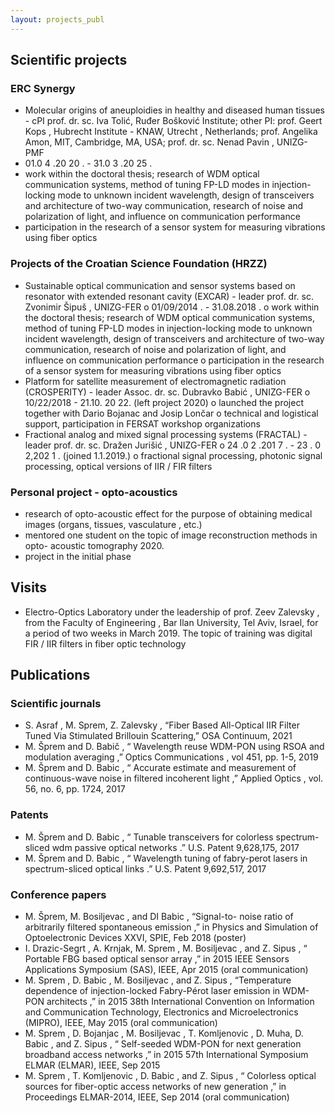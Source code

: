 ```yaml
---
layout: projects_publ
---
```


## Scientific projects

### ERC Synergy
*   Molecular origins of aneuploidies in healthy and diseased human tissues - cPI prof. dr. sc. Iva Tolić, Ruđer Bošković Institute; other PI: prof. Geert Kops , Hubrecht Institute - KNAW, Utrecht , Netherlands; prof. Angelika Amon, MIT, Cambridge, MA, USA; prof. dr. sc. Nenad Pavin , UNIZG-PMF
  *   01.0 4 .20 20 . - 31.0 3 .20 25 .
  *   work within the doctoral thesis; research of WDM optical communication systems, method of tuning FP-LD modes in injection-locking mode to unknown incident wavelength, design of transceivers and architecture of two-way communication, research of noise and polarization of light, and influence on communication performance
  *   participation in the research of a sensor system for measuring vibrations using fiber optics

### Projects of the Croatian Science Foundation (HRZZ)
*   Sustainable optical communication and sensor systems based on resonator with extended resonant cavity (EXCAR) - leader prof. dr. sc. Zvonimir Šipuš , UNIZG-FER
o	01/09/2014 . - 31.08.2018 .
o	work within the doctoral thesis; research of WDM optical communication systems, method of tuning FP-LD modes in injection-locking mode to unknown incident wavelength, design of transceivers and architecture of two-way communication, research of noise and polarization of light, and influence on communication performance
o	participation in the research of a sensor system for measuring vibrations using fiber optics
*   Platform for satellite measurement of electromagnetic radiation (CROSPERITY) - leader Assoc. dr. sc. Dubravko Babić , UNIZG-FER
o	10/22/2018 - 21.10. 20 22. (left project 2020)
o	launched the project together with Dario Bojanac and Josip Lončar
o	technical and logistical support, participation in FERSAT workshop organizations
*   Fractional analog and mixed signal processing systems (FRACTAL) - leader prof. dr. sc. Dražen Jurišić , UNIZG-FER
o	24 .0 2 .201 7 . - 23 . 0 2,202 1 . (joined 1.1.2019.)
o	fractional signal processing, photonic signal processing, optical versions of IIR / FIR filters

 
### Personal project - opto-acoustics
*   research of opto-acoustic effect for the purpose of obtaining medical images (organs, tissues, vasculature , etc.)
*   mentored one student on the topic of image reconstruction methods in opto- acoustic tomography 2020.
*   project in the initial phase


## Visits
*   Electro-Optics Laboratory under the leadership of prof. Zeev Zalevsky , from the Faculty of Engineering , Bar Ilan University, Tel Aviv, Israel, for a period of two weeks in March 2019. The topic of training was digital FIR / IIR filters in fiber optic technology

## Publications

### Scientific journals
*   S. Asraf , M. Sprem, Z. Zalevsky , “Fiber Based All-Optical IIR Filter Tuned Via Stimulated Brillouin Scattering,” OSA Continuum, 2021
*   M. Šprem and D. Babič , “ Wavelength reuse WDM-PON using RSOA and modulation averaging ,” Optics Communications , vol 451, pp. 1-5, 2019
*   M. Šprem and D. Babic , “ Accurate estimate and measurement of continuous-wave noise in filtered incoherent light ,” Applied Optics , vol. 56, no. 6, pp. 1724, 2017
 
### Patents
*   M. Šprem and D. Babic , “ Tunable transceivers for colorless spectrum-sliced wdm passive optical networks .” U.S. Patent 9,628,175, 2017
*   M. Šprem and D. Babic , “ Wavelength tuning of fabry-perot lasers in spectrum-sliced optical links .” U.S. Patent 9,692,517, 2017
 
### Conference papers
*   M. Šprem, M. Bosiljevac , and DI Babic , “Signal-to- noise ratio of arbitrarily filtered spontaneous emission ,” in Physics and Simulation of Optoelectronic Devices XXVI, SPIE, Feb 2018   (poster)
*   I. Drazic-Segrt , A. Krnjak, M. Sprem , M. Bosiljevac , and Z. Sipus , “ Portable FBG based optical sensor array ,” in 2015 IEEE Sensors Applications Symposium (SAS), IEEE, Apr 2015   (oral communication)
*   M. Sprem , D. Babic , M. Bosiljevac , and Z. Sipus , “Temperature dependence of injection-locked Fabry-Pérot laser emission in WDM-PON architects ,” in 2015 38th International Convention on Information and Communication Technology, Electronics and Microelectronics (MIPRO), IEEE, May 2015   (oral communication)
*   M. Sprem , D. Bojanjac , M. Bosiljevac , T. Komljenovic , D. Muha, D. Babic , and Z. Sipus , “ Self-seeded WDM-PON for next generation broadband access networks ,” in 2015 57th International Symposium ELMAR (ELMAR), IEEE, Sep 2015
*   M. Sprem , T. Komljenovic , D. Babic , and Z. Sipus , “ Colorless optical sources for fiber-optic access networks of new generation ,” in Proceedings ELMAR-2014, IEEE, Sep 2014   (oral communication)
